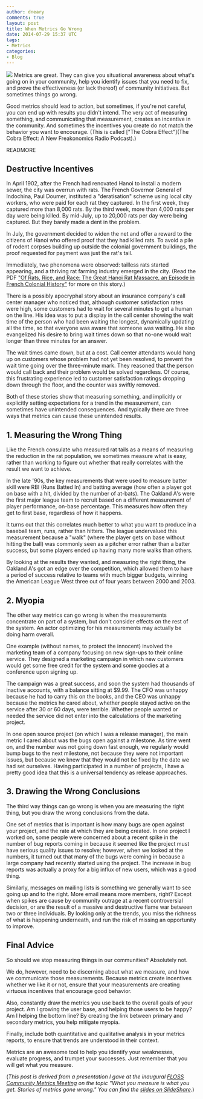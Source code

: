 ```yaml
---
author: dneary
comments: true
layout: post
title: When Metrics Go Wrong
date: 2014-07-29 15:37 UTC
tags: 
- Metrics
categories:
- Blog
---
```

<img src="http://community.redhat.com/images/blog/metrics-dneary-post.jpg"> Metrics are great. They can give you situational awareness about what's going on in your community, help you identify issues that you need to fix, and prove the effectiveness (or lack thereof) of community initiatives. But sometimes things go wrong. 

Good metrics should lead to action, but sometimes, if you're not careful, you can end up with results you didn't intend. The very act of measuring something, and communicating that measurement, creates an incentive in the community. And sometimes the incentives you create do not match the behavior you want to encourage. (This is called ["The Cobra Effect"](The Cobra Effect: A New Freakonomics Radio Podcast).)

READMORE

## Destructive Incentives

In April 1902, after the French had renovated Hanoi to install a modern sewer, the city was overrun with rats. The French Governor General of Indochina, Paul Doumer, instituted a "deratisation" scheme using local city workers, who were paid for each rat they captured. In the first week, they captured more than 8,000 rats. By the third week, more than 4,000 rats per day were being killed. By mid-July, up to 20,000 rats per day were being captured. But they barely made a dent in the problem.

In July, the government decided to widen the net and offer a reward to the citizens of Hanoi who offered proof that they had killed rats. To avoid a pile of rodent corpses building up outside the colonial government buildings, the proof requested for payment was just the rat's tail.

Immediately, two phenomena were observed: tailless rats started appearing, and a thriving rat farming industry emerged in the city. (Read the PDF ["Of Rats, Rice, and Race: The Great Hanoi Rat Massacre, an Episode in French Colonial History"](http://www.freakonomics.com/media/vannrathunt.pdf) for more on this story.) 

There is a possibly apocryphal story about an insurance company's call center manager who noticed that, although customer satisfaction rates were high, some customers had to wait for several minutes to get a human on the line. His idea was to put a display in the call center showing the wait time of the person who had been waiting the longest, dynamically updating all the time, so that everyone was aware that someone was waiting. He also evangelized his desire to bring wait times down so that no-one would wait longer than three minutes for an answer.

The wait times came down, but at a cost. Call center attendants would hang up on customers whose problem had not yet been resolved, to prevent the wait time going over the three-minute mark. They reasoned that the person would call back and their problem would be solved regardless. Of course, this frustrating experience led to customer satisfaction ratings dropping down through the floor, and the counter was swiftly removed.

Both of these stories show that measuring something, and implicitly or explicitly setting expectations for a trend in the measurement, can sometimes have unintended consequences. And typically there are three ways that metrics can cause these unintended results.

## 1. Measuring the Wrong Thing

Like the French consulate who measured rat tails as a means of measuring the reduction in the rat population, we sometimes measure what is easy, rather than working to figure out whether that really correlates with the result we want to achieve.

In the late '90s, the key measurements that were used to measure batter skill were RBI (Runs Batted In) and batting average (how often a player got on base with a hit, divided by the number of at-bats). The Oakland A's were the first major league team to recruit based on a different measurement of player performance, on-base percentage. This measures how often they get to first base, regardless of how it happens.

It turns out that this correlates much better to what you want to produce in a baseball team, runs, rather than hitters. The league undervalued this measurement because a "walk" (where the player gets on base without hitting the ball) was commonly seen as a pitcher error rather than a batter success, but some players ended up having many more walks than others.

By looking at the results they wanted, and measuring the right thing, the Oakland A's got an edge over the competition, which allowed them to have a period of success relative to teams with much bigger budgets, winning the American League West three out of four years between 2000 and 2003.

## 2. Myopia

The other way metrics can go wrong is when the measurements concentrate on part of a system, but don't consider effects on the rest of the system. An actor optimizing for his measurements may actually be doing harm overall.

One example (without names, to protect the innocent) involved the marketing team of a company focusing on new sign-ups to their online service. They designed a marketing campaign in which new customers would get some free credit for the system and some goodies at a conference upon signing up.

The campaign was a great success, and soon the system had thousands of inactive accounts, with a balance sitting at $9.99. The CFO was unhappy because he had to carry this on the books, and the CEO was unhappy because the metrics he cared about, whether people stayed active on the service after 30 or 60 days, were terrible. Whether people wanted or needed the service did not enter into the calculations of the marketing project.

In one open source project (on which I was a release manager), the main metric I cared about was the bugs open against a milestone. As time went on, and the number was not going down fast enough, we regularly would bump bugs to the next milestone, not because they were not important issues, but because we knew that they would not be fixed by the date we had set ourselves. Having participated in a number of projects, I have a pretty good idea that this is a universal tendency as release approaches.

## 3. Drawing the Wrong Conclusions

The third way things can go wrong is when you are measuring the right thing, but you draw the wrong conclusions from the data.

One set of metrics that is important is how many bugs are open against your project, and the rate at which they are being created. In one project I worked on, some people were concerned about a recent spike in the number of bug reports coming in because it seemed like the project must have serious quality issues to resolve; however, when we looked at the numbers, it turned out that many of the bugs were coming in because a large company had recently started using the project. The increase in bug reports was actually a proxy for a big influx of new users, which was a good thing.

Similarly, messages on mailing lists is something we generally want to see going up and to the right. More email means more members, right? Except when spikes are cause by community outrage at a recent controversial decision, or are the result of a massive and destructive flame war between two or three individuals. By looking only at the trends, you miss the richness of what is happening underneath, and run the risk of missing an opportunity to improve.

## Final Advice

So should we stop measuring things in our communities? Absolutely not.

We do, however, need to be discerning about what we measure, and how we communicate those measurements. Because metrics create incentives whether we like it or not, ensure that your measurements are creating virtuous incentives that encourage good behavior.

Also, constantly draw the metrics you use back to the overall goals of your project. Am I growing the user base, and helping those users to be happy? Am I helping the bottom line? By creating the link between primary and secondary metrics, you help mitigate myopia.

Finally, include both quantitative and qualitative analysis in your metrics reports, to ensure that trends are understood in their context.

Metrics are an awesome tool to help you identify your weaknesses, evaluate progress, and trumpet your successes. Just remember that you will get what you measure.

(*This post is derived from a presentation I gave at the inaugural [FLOSS Community Metrics Meeting](http://flosscommunitymetrics.org/) on the topic "What you measure is what you get. Stories of metrics gone wrong." You can find the [slides on SlideShare](http://www.slideshare.net/nearyd/metrics-gone-bad).*)

